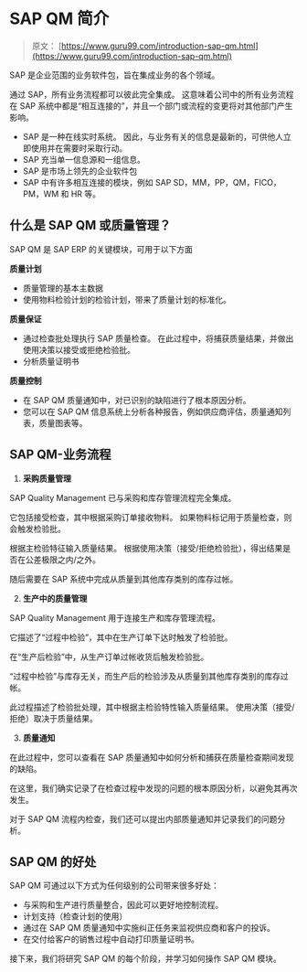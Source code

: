 # SAP QM 简介

> 原文： [https://www.guru99.com/introduction-sap-qm.html](https://www.guru99.com/introduction-sap-qm.html)

SAP 是企业范围的业务软件包，旨在集成业务的各个领域。

通过 SAP，所有业务流程都可以彼此完全集成。 这意味着公司中的所有业务流程在 SAP 系统中都是“相互连接的”，并且一个部门或流程的变更将对其他部门产生影响。

*   SAP 是一种在线实时系统。 因此，与业务有关的信息是最新的，可供他人立即使用并在需要时采取行动。
*   SAP 充当单一信息源和一组信息。
*   SAP 是市场上领先的企业软件包
*   SAP 中有许多相互连接的模块，例如 SAP SD，MM，PP，QM，FICO，PM，WM 和 HR 等。

## 什么是 SAP QM 或质量管理？

SAP QM 是 SAP ERP 的关键模块，可用于以下方面

**质量计划**

*   质量管理的基本主数据
*   使用物料检验计划的检验计划，带来了质量计划的标准化。

**质量保证**

*   通过检查批处理执行 SAP 质量检查。 在此过程中，将捕获质量结果，并做出使用决策以接受或拒绝检验批。
*   分析质量证明书

**质量控制**

*   在 SAP QM 质量通知中，对已识别的缺陷进行了根本原因分析。
*   您可以在 SAP QM 信息系统上分析各种报告，例如供应商评估，质量通知列表，质量图表等。

## SAP QM-业务流程

1.  **采购质量管理**

SAP Quality Management 已与采购和库存管理流程完全集成。

它包括接受检查，其中根据采购订单接收物料。 如果物料标记用于质量检查，则会触发检验批。

根据主检验特征输入质量结果。 根据使用决策（接受/拒绝检验批），得出结果是否在公差极限之内/之外。

随后需要在 SAP 系统中完成从质量到其他库存类别的库存过帐。

2.  **生产中的质量管理**

SAP Quality Management 用于连接生产和库存管理流程。

它描述了“过程中检验”，其中在生产订单下达时触发了检验批。

在“生产后检验”中，从生产订单过帐收货后触发检验批。

“过程中检验”与库存无关，而生产后的检验涉及从质量到其他库存类别的库存过帐。

此过程描述了检验批处理，其中根据主检验特性输入质量结果。 使用决策（接受/拒绝）取决于质量结果。

3.  **质量通知**

在此过程中，您可以查看在 SAP 质量通知中如何分析和捕获在质量检查期间发现的缺陷。

在这里，我们确实记录了在检查过程中发现的问题的根本原因分析，以避免其再次发生。

对于 SAP QM 流程内检查，我们还可以提出内部质量通知并记录我们的问题分析。

## SAP QM 的好处

SAP QM 可通过以下方式为任何级别的公司带来很多好处：

*   与采购和生产进行质量整合，因此可以更好地控制流程。
*   计划支持（检查计划的使用）
*   通过在 SAP QM 质量通知中实施纠正任务来监视供应商和客户的投诉。
*   在交付给客户的销售过程中自动打印质量证明书。

接下来，我们将研究 SAP QM 的每个阶段，并学习如何操作 SAP QM 模块。